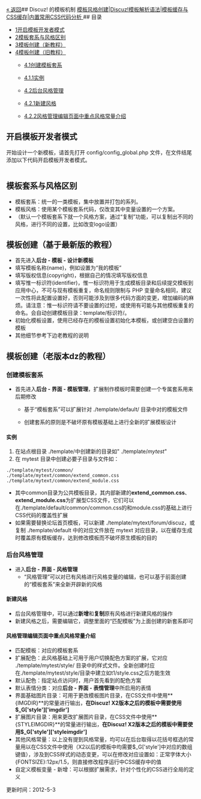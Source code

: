 [« 返回](?ac=document&page=dev)## Discuz! 的模板机制
[模板风格创建](?ac=document&page=dev_template)|[Discuz!模板解析语法](?ac=document&page=template_coderule)|[模板缓存与CSS缓存](?ac=document&page=template_css)|[内置常用CSS代码分析 ](?ac=document&page=template_sample)## 目录
- [1开启模板开发者模式](?ac=document&page=dev_template#.E6.A8.A1.E6.9D.BF.E5.A5.97.E7.B3.BB.E4.B8.8E.E9.A3.8E.E6.A0.BC.E5.8C.BA.E5.88.AB.DEV)
- [2模板套系与风格区别](?ac=document&page=dev_template#.E6.A8.A1.E6.9D.BF.E5.A5.97.E7.B3.BB.E4.B8.8E.E9.A3.8E.E6.A0.BC.E5.8C.BA.E5.88.AB)
- [3模板创建（新教程）](?ac=document&page=dev_template#.E6.89.A9.E5.B1.95.E6.A8.A1.E6.9D.BF.E5.88.9B.E5.BB.BA.NEW)
- [4模板创建（旧教程）](?ac=document&page=dev_template#.E6.89.A9.E5.B1.95.E6.A8.A1.E6.9D.BF.E5.88.9B.E5.BB.BA)
    - [4.1创建模板套系](?ac=document&page=dev_template#.E5.88.9B.E5.BB.BA.E6.A8.A1.E6.9D.BF.E5.A5.97.E7.B3.BB)
    - [4.1.1实例](?ac=document&page=dev_template#.E5.AE.9E.E4.BE.8B)



    - [4.2后台风格管理](?ac=document&page=dev_template#.E5.90.8E.E5.8F.B0.E9.A3.8E.E6.A0.BC.E7.AE.A1.E7.90.86)
    - [4.2.1新建风格](?ac=document&page=dev_template#.E6.96.B0.E5.BB.BA.E9.A3.8E.E6.A0.BC)

    - [4.2.2风格管理编辑页面中重点风格常量介绍](?ac=document&page=dev_template#.E9.A3.8E.E6.A0.BC.E7.AE.A1.E7.90.86.E7.BC.96.E8.BE.91.E9.A1.B5.E9.9D.A2.E4.B8.AD.E9.87.8D.E7.82.B9.E9.A3.8E.E6.A0.BC.E5.B8.B8.E9.87.8F.E4.BB.8B.E7.BB.8D)





  
## 开启模板开发者模式
开始设计一个新模板，请首先打开 config/config_global.php 文件，在文件结尾添加以下代码开启模板开发者模式。 

```	$_config['plugindeveloper'] = 1;
```
  


## 模板套系与风格区别
-  模板套系：统一的一类模板，集中放置并打包的系列。 
-  模板风格：使用某个模板套系代码，仅改变其中变量设置的一个方案。 
-  （默认一个模板套系下就一个风格方案，通过“复制”功能，可以复制出不同的风格，进行不同的设置，比如改变logo设置） 

  
## **模板创建（基于最新版的教程）**
-  首先进入**后台 - 模板 - 设计新模板**
-  填写模板名称(name)，例如设置为“我的模板”
-  填写版权信息(copyright)，根据自己的情况填写版权信息
-  填写惟一标识符(identifier)，惟一标识符用于生成模板目录和后续提交模板到应用中心，不可与现有模板重复，命名规则限制与 PHP 变量命名相同，建议一次性将此配置设置好，否则可能涉及到很多代码方面的变更，增加编码的麻烦。请注意：惟一标识符请不要设置的过短，或使用有可能与其他模板重复的命名。会自动创建模板目录：template/标识符/。
-  初始化模板设置，使用已经存在的模板设置初始化本模板，或创建空白设置的模板
-  其他细节参考下边老教程的说明



  
## 模板创建（老版本dz的教程）
### 创建模板套系
-  首先进入**后台 - 界面 - 模板管理**，扩展制作模板时需要创建一个专属套系用来后期修改 
    -  基于“模板套系”可以扩展针对 ./template/default/ 目录中对的模板文件 

    -  创建套系的原则是不破坏原有模板基础上进行全新的扩展模板设计 



#### 实例
1.  在站点根目录 ./template/中创建新的目录如" ./template/*mytest*" 
1.  在 mytest 目录中创建必要子目录与文件如： 

```	
./template/mytest/common/
./template/mytext/common/extend_common.css
./template/mytext/common/extend_module.css

```
-  其中common目录为公共模板目录，其内部新建的**extend_common.css**、**extend_module.css**为扩展型CSS文件，它们可以在./template/default/common/common.css的和module.css的基础上进行CSS代码的覆盖性扩展 
-  如果需要替换论坛首页模板，可以新建 ./template/mytext/forum/discuz，或复制 ./template/default 中的对应文件放在 mytext 对应目录，以在缓存生成时覆盖原有模板缓存，达到修改模板而不破坏原生模板的目的 

### 后台风格管理
-  进入**后台 - 界面 - 风格管理**
    -  “风格管理”可以对已有风格进行风格变量的编辑，也可以基于前面创建的“模板套系”来全新开辟新的风格 



#### 新建风格
-  后台风格管理中，可以通过**新增**和**复制**原有风格进行新建风格的操作 
-  新建风格之后，需要编辑它，调整里面的“匹配模板”为上面创建的新套系即可 

#### 风格管理编辑页面中重点风格常量介绍
-  匹配模板：对应的模板套系 
-  扩展配色：此风格基础上可用于用户切换配色方案的扩展，它对应 ./template/mytest/style/ 目录中的样式文件。全新创建时应在./template/mytest/style/目录中建立如t1/style.css之后方能生效 
-  默认配色：指定站点访问时，用户首先看到的配色方案 
-  默认表情分类：对应**后台 - 界面 - 表情管理**中所启用的表情 
-  界面基础图片目录：可用于更改模板图片目录，在CSS文件中使用**{IMGDIR}**的常量进行输出，**在Discuz! X2版本之后的模板中需要使用$_G['style']['imgdir']**
-  扩展图片目录：用来更改扩展图片目录，在CSS文件中使用**{STYLEIMGDIR}**的常量进行输出，**在Discuz! X2版本之后的模板中需要使用$_G['style']['styleimgdir']**
-  其他风格常量：以上没有提到风格常量，均可以在后台取得以花括号框选的常量用以在CSS文件中使用（X2以后的模板中均需要$_G['style']中对应的数组键值），涉及到CSS样式的动态变更，可以在修改对应设置如：正常字体大小 {FONTSIZE}:12px/1.5，则直接修改程序运行中CSS缓存中的值 
-  自定义模板变量 - 新增：可以根据扩展需求，针对个性化的CSS进行全局的定义 

更新时间：2012-5-3

